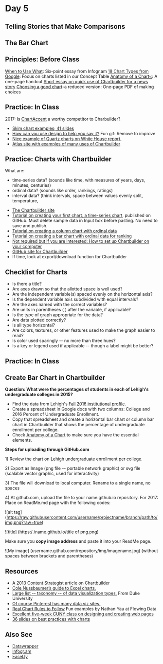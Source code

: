 # Day 5

## Telling Stories that Make Comparisons

## The Bar Chart

## Principles: Before Class

[When to Use What](https://tutorials.infogr.am/finding-the-data/the-basics-of-data-visualization): Six-point essay from Infogr.am
[18 Chart Types from Google](https://support.google.com/docs/answer/190718?rd=1): Focus on charts listed in our Concept Table
[Anatomy of a Chart<](http://www.lamivo.com/tipsheets/anatomy_chart.pdf): A one-page handout
[Short essay on quick use of Chartbuilder for a news story](http://journalistsresource.org/tip-sheets/research/dataset-digest-data-gov-chartbuilder-quick-lesson)
[Choosing a good chart](http://extremepresentation.typepad.com/files/choosing-a-good-chart-09.pdf)-a reduced version: One-page PDF of making choices

## Practice: In Class
2017: Is [ChartAccent](https://chartaccent.github.io/) a worthy competitor to Charbuilder?<ul>
<li><a href="http://kpq.github.io/sherp-31/assets/lectures/chartexamples.pdf">Skim chart examples; 41 slides</a></li>
<li><a href="http://i.imgur.com/RzYaLZg.gif">How can you use design to help you say it?</a> Fun gif: Remove to improve</li>
<li><a href="http://qz.com/278681/all-yes-all-the-charts-from-the-white-house-report-on-millennials/?wpisrc=nl-wonkbk&wpmm=1">Nice example of Quartz charts on White House report.
<li><a href="https://www.theatlas.com/charts/new">Atlas site with examples of many uses of Chartbuilder</a></li>
</ul>

## Practice: Charts with Chartbuilder

What are: 
- time-series data? (sounds like time, with measures of years, days, minutes, centuries)
- ordinal data? (sounds like order, rankings, ratings)
- interval data? (think intervals, space between values evenly split, temperature, 

<ul>

<li><a href="https://quartz.github.io/Chartbuilder/">The Chartbuilder site</li>
<li><a href="https://github.com/Quartz/Chartbuilder/blob/master/tutorials/basic-chart.md">Tutorial on creating your first chart, a time-series chart<a>, published on GitHub. Must delete sample data in Input box before pasting. No need to save and publish.</li>
<li><a href="https://github.com/Quartz/Chartbuilder/blob/master/tutorials/column-chart-ordinal-data.md">Tutorial on creating a column chart with ordinal data</a></li>
<li><a href="https://github.com/Quartz/Chartbuilder/blob/master/tutorials/bar-chart-with-ranking-data.md">Tutorial on creating a bar chart with ordinal data for ranking</a></li>
<li><a href="http://www.poynter.org/how-tos/220572/how-to-use-chartbuilder-to-make-simple-graphics-fast/">Not required but if you are interested: How to set up Chartbuilder on your computer<a></li>
<li><a href="https://github.com/Quartz/Chartbuilder">GitHub site for Chartbuilder</a></li>
<li>If time, look at export/download function for Chartbuilder</li>
</ul>

## Checklist for Charts

- Is there a title?
- Are axes drawn so that the allotted space is well used?
- Are the independent variable(s) spaced evenly on the horizontal axis?
- Is the dependent variable axis subdivided with equal intervals?
- Are the axes named with the correct variables?
- Are units in parentheses ( ) after the variable, if applicable?
- Is the type of graph appropriate for the data?
- Are data plotted correctly?
- Is all type horizontal?
- Are colors, textures, or other features used to make the graph easier to read?
- Is color used sparingly -- no more than three hues?
- Is a key or legend used if applicable -- though a label might be better?

## Practice: In Class
## Create Bar Chart in Chartbuilder
**Question: What were the percentages of students in each of Lehigh's undergraduate colleges in 2015?**
- Find the data from Lehigh's [Fall 2016 institutional profile](http://www.lehigh.edu/~oir/profiles/profile_files/LUprofile_2016.pdf).
- Create a spreadsheet in Google docs with two columns: College and 2016 Percent of Undergraduate Enrollment.
- Copy that spreadsheet and create a horizontal bar chart or column bar chart in Chartbuilder that shows the percentage of undergraduate enrollment per college. 
- Check [Anatomy of a Chart](http://www.lamivo.com/tipsheets/anatomy_chart.pdf) to make sure you have the essential elements.

**Steps for uploading through GitHub.com**
<p>1) Review the chart on Lehigh undergraduate enrollment per college. </p>
<p>2) Export as Image (png file -- portable network graphic) or svg file (scalable vector graphic, used for interactivity) 
<p>3) The file will download to local computer. Rename to a single name, no spaces</p>
<p>4) At github.com, upload the file to your name.github.io repository. For 2017: Place on ReadMe.md page with the following codes:</p>

![alt tag] (https://raw.githubusercontent.com/username/projectname/branch/path/to/img.png?raw=true)

![title] (https:/ /name.github.io/title of png.png)

Make sure you **copy image address** and paste it into your ReadMe page.

![My image] (username.github.com/repository/img/imagename.jpg) (without spaces between brackets and parentheses)


## Resources

<ul>
<li><a href="https://contently.com/strategist/2013/10/28/chartbuilder-will-make-you-feel-like-a-graphics-god-but-wont-make-you-jump-off-a-roof-into-a-swimming-pool/">A 2013 Content Strategist article on Chartbuilder</a></li>
<li><a href="http://www.storytellingwithdata.com/2011/11/how-to-do-it-in-excel.html">Cole Nussbaumer&rsquo;s guide to Excel charts.</a></li>
<li><a href="http://guides.library.duke.edu/datavis/vis_types">Large list -- taxonomy -- of data visualization types.</a> From Duke University</li>
<li><a href="https://www.pinterest.com/explore/data-visualization-tools/">Of course Pinterest has many data viz sites.</a></li>
<li><a href="http://flowingdata.com/2015/08/11/real-chart-rules-to-follow/">Real Chart Rules to Follow</a> Fun examples by Nathan Yau at Flowing Data</li>
<li><a href="http://lenagroeger.github.io/design/">Excellent five-week CUNY class on designing and creating web pages</a></li>
<li><a href="http://www.slideshare.net/idigdata/data-visualization-best-practices-2013">36 slides on best practices with charts</a>
</ul>

## Also See
<ul>
<li><a href="http://datawrapper.de/">Datawrapper</a></li>
<li><a href="https://tutorials.infogr.am">Infogr.am</a></li>
<li><a href="https://easel.ly">Easel.ly</a></li>
</ul>


